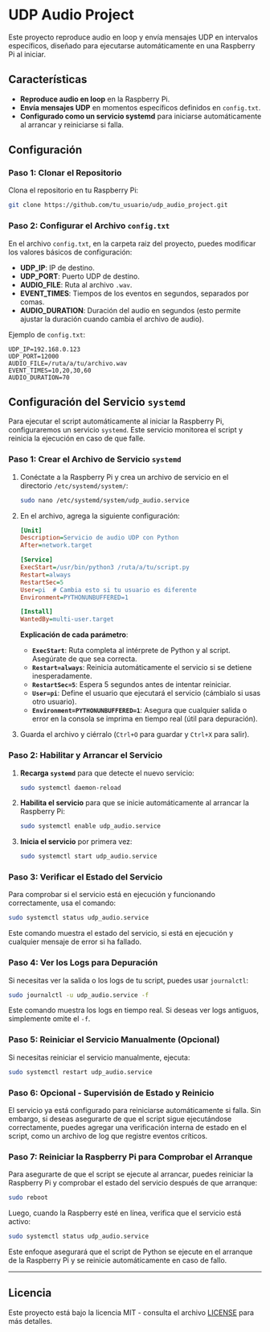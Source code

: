
# UDP Audio Project

Este proyecto reproduce audio en loop y envía mensajes UDP en intervalos específicos, diseñado para ejecutarse automáticamente en una Raspberry Pi al iniciar.

## Características

- **Reproduce audio en loop** en la Raspberry Pi.
- **Envía mensajes UDP** en momentos específicos definidos en `config.txt`.
- **Configurado como un servicio systemd** para iniciarse automáticamente al arrancar y reiniciarse si falla.

## Configuración

### Paso 1: Clonar el Repositorio

Clona el repositorio en tu Raspberry Pi:

```bash
git clone https://github.com/tu_usuario/udp_audio_project.git
```

### Paso 2: Configurar el Archivo `config.txt`

En el archivo `config.txt`, en la carpeta raiz del proyecto, puedes modificar los valores básicos de configuración:

- **UDP_IP**: IP de destino.
- **UDP_PORT**: Puerto UDP de destino.
- **AUDIO_FILE**: Ruta al archivo `.wav`.
- **EVENT_TIMES**: Tiempos de los eventos en segundos, separados por comas.
- **AUDIO_DURATION**: Duración del audio en segundos (esto permite ajustar la duración cuando cambia el archivo de audio).

Ejemplo de `config.txt`:

```plaintext
UDP_IP=192.168.0.123
UDP_PORT=12000
AUDIO_FILE=/ruta/a/tu/archivo.wav
EVENT_TIMES=10,20,30,60
AUDIO_DURATION=70
```

## Configuración del Servicio `systemd`

Para ejecutar el script automáticamente al iniciar la Raspberry Pi, configuraremos un servicio `systemd`. Este servicio monitorea el script y reinicia la ejecución en caso de que falle.

### Paso 1: Crear el Archivo de Servicio `systemd`

1. Conéctate a la Raspberry Pi y crea un archivo de servicio en el directorio `/etc/systemd/system/`:

    ```bash
    sudo nano /etc/systemd/system/udp_audio.service
    ```

2. En el archivo, agrega la siguiente configuración:

    ```ini
    [Unit]
    Description=Servicio de audio UDP con Python
    After=network.target

    [Service]
    ExecStart=/usr/bin/python3 /ruta/a/tu/script.py
    Restart=always
    RestartSec=5
    User=pi  # Cambia esto si tu usuario es diferente
    Environment=PYTHONUNBUFFERED=1

    [Install]
    WantedBy=multi-user.target
    ```

   **Explicación de cada parámetro**:

   - **`ExecStart`**: Ruta completa al intérprete de Python y al script. Asegúrate de que sea correcta.
   - **`Restart=always`**: Reinicia automáticamente el servicio si se detiene inesperadamente.
   - **`RestartSec=5`**: Espera 5 segundos antes de intentar reiniciar.
   - **`User=pi`**: Define el usuario que ejecutará el servicio (cámbialo si usas otro usuario).
   - **`Environment=PYTHONUNBUFFERED=1`**: Asegura que cualquier salida o error en la consola se imprima en tiempo real (útil para depuración).

3. Guarda el archivo y ciérralo (`Ctrl+O` para guardar y `Ctrl+X` para salir).

### Paso 2: Habilitar y Arrancar el Servicio

1. **Recarga `systemd`** para que detecte el nuevo servicio:

    ```bash
    sudo systemctl daemon-reload
    ```

2. **Habilita el servicio** para que se inicie automáticamente al arrancar la Raspberry Pi:

    ```bash
    sudo systemctl enable udp_audio.service
    ```

3. **Inicia el servicio** por primera vez:

    ```bash
    sudo systemctl start udp_audio.service
    ```

### Paso 3: Verificar el Estado del Servicio

Para comprobar si el servicio está en ejecución y funcionando correctamente, usa el comando:

```bash
sudo systemctl status udp_audio.service
```

Este comando muestra el estado del servicio, si está en ejecución y cualquier mensaje de error si ha fallado.

### Paso 4: Ver los Logs para Depuración

Si necesitas ver la salida o los logs de tu script, puedes usar `journalctl`:

```bash
sudo journalctl -u udp_audio.service -f
```

Este comando muestra los logs en tiempo real. Si deseas ver logs antiguos, simplemente omite el `-f`.

### Paso 5: Reiniciar el Servicio Manualmente (Opcional)

Si necesitas reiniciar el servicio manualmente, ejecuta:

```bash
sudo systemctl restart udp_audio.service
```

### Paso 6: Opcional - Supervisión de Estado y Reinicio

El servicio ya está configurado para reiniciarse automáticamente si falla. Sin embargo, si deseas asegurarte de que el script sigue ejecutándose correctamente, puedes agregar una verificación interna de estado en el script, como un archivo de log que registre eventos críticos.

### Paso 7: Reiniciar la Raspberry Pi para Comprobar el Arranque

Para asegurarte de que el script se ejecute al arrancar, puedes reiniciar la Raspberry Pi y comprobar el estado del servicio después de que arranque:

```bash
sudo reboot
```

Luego, cuando la Raspberry esté en línea, verifica que el servicio está activo:

```bash
sudo systemctl status udp_audio.service
```

Este enfoque asegurará que el script de Python se ejecute en el arranque de la Raspberry Pi y se reinicie automáticamente en caso de fallo.

---

## Licencia

Este proyecto está bajo la licencia MIT - consulta el archivo [LICENSE](LICENSE) para más detalles.
